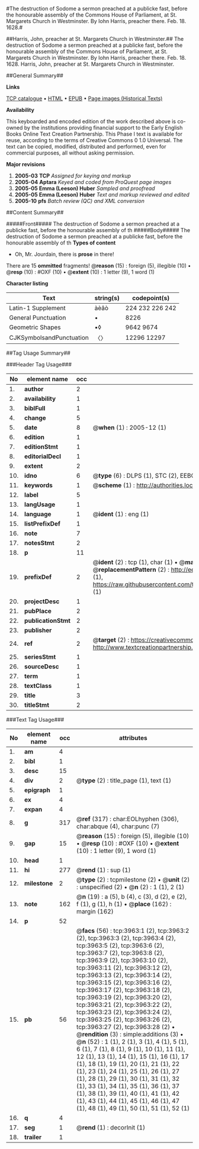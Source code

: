 #The destruction of Sodome a sermon preached at a publicke fast, before the honourable assembly of the Commons House of Parliament, at St. Margarets Church in Westminster. By Iohn Harris, preacher there. Feb. 18. 1628.#

##Harris, John, preacher at St. Margarets Church in Westminster.##
The destruction of Sodome a sermon preached at a publicke fast, before the honourable assembly of the Commons House of Parliament, at St. Margarets Church in Westminster. By Iohn Harris, preacher there. Feb. 18. 1628.
Harris, John, preacher at St. Margarets Church in Westminster.

##General Summary##

**Links**

[TCP catalogue](http://www.ota.ox.ac.uk/tcp/)  • 
[HTML](http://tei.it.ox.ac.uk/tcp/Texts-HTML/free/A02/A02674.html)  • 
[EPUB](http://tei.it.ox.ac.uk/tcp/Texts-EPUB/free/A02/A02674.epub) • 
[Page images (Historical Texts)](https://data.historicaltexts.jisc.ac.uk/view?pubId=eebo-99839532e&pageId=eebo-99839532e-3963-1)

**Availability**

This keyboarded and encoded edition of the
	       work described above is co-owned by the institutions
	       providing financial support to the Early English Books
	       Online Text Creation Partnership. This Phase I text is
	       available for reuse, according to the terms of Creative
	       Commons 0 1.0 Universal. The text can be copied,
	       modified, distributed and performed, even for
	       commercial purposes, all without asking permission.

**Major revisions**

1. __2005-03__ __TCP__ *Assigned for keying and markup*
1. __2005-04__ __Aptara__ *Keyed and coded from ProQuest page images*
1. __2005-05__ __Emma (Leeson) Huber__ *Sampled and proofread*
1. __2005-05__ __Emma (Leeson) Huber__ *Text and markup reviewed and edited*
1. __2005-10__ __pfs__ *Batch review (QC) and XML conversion*

##Content Summary##

#####Front#####
The destruction of Sodome a sermon preached at a publicke fast, before the honourable assembly of th
#####Body#####
The destruction of Sodome a sermon preached at a publicke fast, before the honourable assembly of th
**Types of content**

  * Oh, Mr. Jourdain, there is **prose** in there!

There are 15 **ommitted** fragments! 
 @__reason__ (15) : foreign (5), illegible (10)  •  @__resp__ (10) : #OXF (10)  •  @__extent__ (10) : 1 letter (9), 1 word (1)

**Character listing**


|Text|string(s)|codepoint(s)|
|---|---|---|
|Latin-1 Supplement|àèâò|224 232 226 242|
|General Punctuation|•|8226|
|Geometric Shapes|▪◊|9642 9674|
|CJKSymbolsandPunctuation|〈〉|12296 12297|

##Tag Usage Summary##

###Header Tag Usage###

|No|element name|occ|attributes|
|---|---|---|---|
|1.|__author__|2||
|2.|__availability__|1||
|3.|__biblFull__|1||
|4.|__change__|5||
|5.|__date__|8| @__when__ (1) : 2005-12 (1)|
|6.|__edition__|1||
|7.|__editionStmt__|1||
|8.|__editorialDecl__|1||
|9.|__extent__|2||
|10.|__idno__|6| @__type__ (6) : DLPS (1), STC (2), EEBO-CITATION (1), PROQUEST (1), VID (1)|
|11.|__keywords__|1| @__scheme__ (1) : http://authorities.loc.gov/ (1)|
|12.|__label__|5||
|13.|__langUsage__|1||
|14.|__language__|1| @__ident__ (1) : eng (1)|
|15.|__listPrefixDef__|1||
|16.|__note__|7||
|17.|__notesStmt__|2||
|18.|__p__|11||
|19.|__prefixDef__|2| @__ident__ (2) : tcp (1), char (1)  •  @__matchPattern__ (2) : ([0-9\-]+):([0-9IVX]+) (1), (.+) (1)  •  @__replacementPattern__ (2) : http://eebo.chadwyck.com/downloadtiff?vid=$1&page=$2 (1), https://raw.githubusercontent.com/textcreationpartnership/Texts/master/tcpchars.xml#$1 (1)|
|20.|__projectDesc__|1||
|21.|__pubPlace__|2||
|22.|__publicationStmt__|2||
|23.|__publisher__|2||
|24.|__ref__|2| @__target__ (2) : https://creativecommons.org/publicdomain/zero/1.0/ (1), http://www.textcreationpartnership.org/docs/. (1)|
|25.|__seriesStmt__|1||
|26.|__sourceDesc__|1||
|27.|__term__|1||
|28.|__textClass__|1||
|29.|__title__|3||
|30.|__titleStmt__|2||


###Text Tag Usage###

|No|element name|occ|attributes|
|---|---|---|---|
|1.|__am__|4||
|2.|__bibl__|1||
|3.|__desc__|15||
|4.|__div__|2| @__type__ (2) : title_page (1), text (1)|
|5.|__epigraph__|1||
|6.|__ex__|4||
|7.|__expan__|4||
|8.|__g__|317| @__ref__ (317) : char:EOLhyphen (306), char:abque (4), char:punc (7)|
|9.|__gap__|15| @__reason__ (15) : foreign (5), illegible (10)  •  @__resp__ (10) : #OXF (10)  •  @__extent__ (10) : 1 letter (9), 1 word (1)|
|10.|__head__|1||
|11.|__hi__|277| @__rend__ (1) : sup (1)|
|12.|__milestone__|2| @__type__ (2) : tcpmilestone (2)  •  @__unit__ (2) : unspecified (2)  •  @__n__ (2) : 1 (1), 2 (1)|
|13.|__note__|162| @__n__ (19) : a (5), b (4), c (3), d (2), e (2), f (1), g (1), h (1)  •  @__place__ (162) : margin (162)|
|14.|__p__|52||
|15.|__pb__|56| @__facs__ (56) : tcp:3963:1 (2), tcp:3963:2 (2), tcp:3963:3 (2), tcp:3963:4 (2), tcp:3963:5 (2), tcp:3963:6 (2), tcp:3963:7 (2), tcp:3963:8 (2), tcp:3963:9 (2), tcp:3963:10 (2), tcp:3963:11 (2), tcp:3963:12 (2), tcp:3963:13 (2), tcp:3963:14 (2), tcp:3963:15 (2), tcp:3963:16 (2), tcp:3963:17 (2), tcp:3963:18 (2), tcp:3963:19 (2), tcp:3963:20 (2), tcp:3963:21 (2), tcp:3963:22 (2), tcp:3963:23 (2), tcp:3963:24 (2), tcp:3963:25 (2), tcp:3963:26 (2), tcp:3963:27 (2), tcp:3963:28 (2)  •  @__rendition__ (3) : simple:additions (3)  •  @__n__ (52) : 1 (1), 2 (1), 3 (1), 4 (1), 5 (1), 6 (1), 7 (1), 8 (1), 9 (1), 10 (1), 11 (1), 12 (1), 13 (1), 14 (1), 15 (1), 16 (1), 17 (1), 18 (1), 19 (1), 20 (1), 21 (1), 22 (1), 23 (1), 24 (1), 25 (1), 26 (1), 27 (1), 28 (1), 29 (1), 30 (1), 31 (1), 32 (1), 33 (1), 34 (1), 35 (1), 36 (1), 37 (1), 38 (1), 39 (1), 40 (1), 41 (1), 42 (1), 43 (1), 44 (1), 45 (1), 46 (1), 47 (1), 48 (1), 49 (1), 50 (1), 51 (1), 52 (1)|
|16.|__q__|4||
|17.|__seg__|1| @__rend__ (1) : decorInit (1)|
|18.|__trailer__|1||
